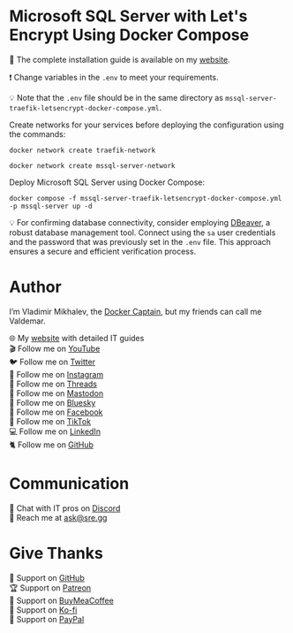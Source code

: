 # Microsoft SQL Server with Let's Encrypt Using Docker Compose

📙 The complete installation guide is available on my [website](https://www.heyvaldemar.com/install-mssql-server-using-docker-compose/).

❗ Change variables in the `.env` to meet your requirements.

💡 Note that the `.env` file should be in the same directory as `mssql-server-traefik-letsencrypt-docker-compose.yml`.

Create networks for your services before deploying the configuration using the commands:

`docker network create traefik-network`

`docker network create mssql-server-network`

Deploy Microsoft SQL Server using Docker Compose:

`docker compose -f mssql-server-traefik-letsencrypt-docker-compose.yml -p mssql-server up -d`

💡 For confirming database connectivity, consider employing [DBeaver](https://dbeaver.io/), a robust database management tool. Connect using the `sa` user credentials and the password that was previously set in the `.env` file. This approach ensures a secure and efficient verification process.

# Author

I’m Vladimir Mikhalev, the [Docker Captain](https://www.docker.com/captains/vladimir-mikhalev/), but my friends can call me Valdemar.

🌐 My [website](https://www.heyvaldemar.com/) with detailed IT guides\
🎬 Follow me on [YouTube](https://www.youtube.com/channel/UCf85kQ0u1sYTTTyKVpxrlyQ?sub_confirmation=1)\
🐦 Follow me on [Twitter](https://twitter.com/heyValdemar)\
🎨 Follow me on [Instagram](https://www.instagram.com/heyvaldemar/)\
🧵 Follow me on [Threads](https://www.threads.net/@heyvaldemar)\
🐘 Follow me on [Mastodon](https://hachyderm.io/@heyValdemar)\
🧊 Follow me on [Bluesky](https://bsky.app/profile/heyvaldemar.bsky.social)\
🎸 Follow me on [Facebook](https://www.facebook.com/heyValdemarFB/)\
🎥 Follow me on [TikTok](https://www.tiktok.com/@heyvaldemar)\
💻 Follow me on [LinkedIn](https://www.linkedin.com/in/heyvaldemar/)\
🐈 Follow me on [GitHub](https://github.com/heyvaldemar)

# Communication

👾 Chat with IT pros on [Discord](https://discord.gg/AJQGCCBcqf)\
📧 Reach me at ask@sre.gg

# Give Thanks

💎 Support on [GitHub](https://github.com/sponsors/heyValdemar)\
🏆 Support on [Patreon](https://www.patreon.com/heyValdemar)\
🥤 Support on [BuyMeaCoffee](https://www.buymeacoffee.com/heyValdemar)\
🍪 Support on [Ko-fi](https://ko-fi.com/heyValdemar)\
💖 Support on [PayPal](https://www.paypal.com/paypalme/heyValdemarCOM)
